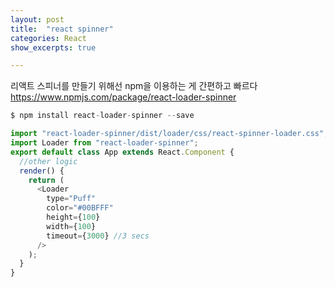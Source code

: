 ```yaml
---
layout: post
title:  "react spinner"
categories: React
show_excerpts: true

---
```

리액트 스피너를 만들기 위해선 npm을 이용하는 게 간편하고 빠르다
<br/>
https://www.npmjs.com/package/react-loader-spinner


```javascript
$ npm install react-loader-spinner --save

import "react-loader-spinner/dist/loader/css/react-spinner-loader.css";
import Loader from "react-loader-spinner";
export default class App extends React.Component {
  //other logic
  render() {
    return (
      <Loader
        type="Puff"
        color="#00BFFF"
        height={100}
        width={100}
        timeout={3000} //3 secs
      />
    );
  }
}

```
